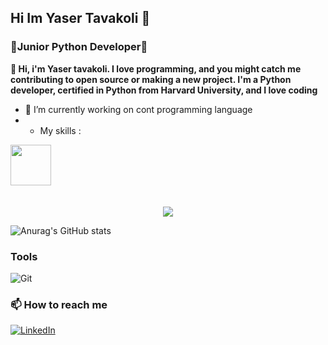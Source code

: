 ## Hi Im Yaser Tavakoli 👋
### 🐍Junior Python Developer🐍
**🚀 Hi, i'm Yaser tavakoli. I love programming, and you might catch me  contributing to open source or making a new project.
I'm a Python developer, certified in Python from Harvard University, and I love coding**


- 🔭 I’m currently working on cont programming language
- - My skills :
<img src="https://cdn.icon-icons.com/icons2/1508/PNG/512/python_104451.png" width="65" height="65" align=left>
<!--<img src="https://cdn.icon-icons.com/icons2/2108/PNG/512/javascript_icon_130900.png" width="65" height="65" align=left>-->
<br/><br/><br/><br/><br/>
<div>
  <p align=center>
    <img src="http://github-readme-streak-stats.herokuapp.com?user=yaser25&theme=jolly&hide_border=true&date_format=M%20j%5B%2C%20Y%5D">
  </p>
</div>




![Anurag's GitHub stats](https://github-readme-stats.vercel.app/api?username=yaser25&show_icons=true&theme=radical)
### Tools

![Git](https://img.shields.io/badge/Git-F05032?logo=Git&logoColor=white&style=for-the-badge)
### 📫 How to reach me
<div display="flex">
  <a href="https://www.linkedin.com/in/yaser-tavakoli-436229330
/codewithbernard/">
    <img src="https://img.shields.io/badge/linkedin-%230077B5.svg?style=for-the-badge&logo=linkedin&logoColor=white" alt="LinkedIn"/>
  </a>

</div>


<!--
**yaser25/yaser25** is a ✨ _special_ ✨ repository because its `README.md` (this file) appears on your GitHub profile.

Here are some ideas to get you started:

- 🔭 I’m currently working on ...
- 🌱 I’m currently learning python...
- 👯 I’m looking to collaborate on ...
- 🤔 I’m looking for help with ...
- 💬 Ask me about ...
- 📫 How to reach me:yasertavakoli9@gmail.com ...
- 😄 Pronouns: ...
- ⚡ Fun fact: ...
-->
